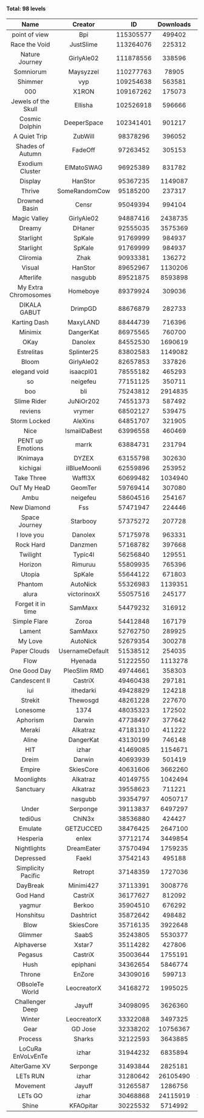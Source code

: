 #### Total: 98 levels

| Name | Creator | ID | Downloads | Likes |
|:---:|:---:|:---:|:---:|:---:|
| point of view        | Bpi | 115305577 | 499402 | 41319
| Race the Void | JustSlime | 113264076 | 225312 | 11633
| Nature Journey | GirlyAle02 | 111878556 | 338596 | 18932
| Somniorum | Maysyzzel | 110277763 | 78905 | 4316
| Shimmer | vyp | 109254638 | 563581 | 47511
| 000 | X1RON | 109167262 | 175073 | 7378
| Jewels of the Skull | Ellisha | 102526918 | 596666 | 26829
| Cosmic Dolphin | DeeperSpace | 102341401 | 901217 | 70643
| A Quiet Trip | ZubWill | 98378296 | 396052 | 33196
| Shades of Autumn | FadeOff | 97263452 | 305153 | 17846
| Exodium Cluster | ElMatoSWAG | 96925389 | 831782 | 87889
| Display | HanStor | 95367235 | 1149087 | 101730
| Thrive | SomeRandomCow | 95185200 | 237317 | 15928
| Drowned Basin | Censr | 95049394 | 994104 | 96593
| Magic Valley | GirlyAle02 | 94887416 | 2438735 | 249203
| Dreamy | DHaner | 92555035 | 3575369 | 327920
| Starlight | SpKale | 91769999 | 984937 | 101833
| Starlight | SpKale | 91769999 | 984937 | 101833
| Cliromia | Zhak | 90933381 | 136272 | 12136
| Visual | HanStor | 89652967 | 1130206 | 92641
| Afterlife | nasgubb | 89521875 | 8593898 | 536118
| My Extra Chromosomes | Homeboye | 89379924 | 309036 | 22712
| DIKALA GABUT | DrimpGD | 88676879 | 282733 | 18114
| Karting Dash | MaxyLAND | 88444739 | 716396 | 55627
| Minimix | DangerKat | 86975565 | 760700 | 68549
| OKay | Danolex | 84552530 | 1690619 | 143913
| Estrelitas | Splinter25 | 83802583 | 1149082 | 102175
| Bloom | GirlyAle02 | 82657853 | 337826 | 30515
| elegand void | isaacpl01 | 78555182 | 465293 | 29782
| so | neigefeu | 77151125 | 350711 | 29938
| boo | bli | 75243812 | 2914835 | 223367
| Slime Rider | JuNiOr202 | 74551373 | 587492 | 32422
| reviens | vrymer | 68502127 | 539475 | 33900
| Storm Locked | AleXins | 64851707 | 321905 | 25106
| Nice | IsmailDaBest | 63996558 | 460469 | 26358
| PENT up Emotions | marrk | 63884731 | 231794 | 15354
| IKnimaya | DYZEX | 63155798 | 302630 | 21081
| kichigai | iIBlueMoonIi | 62559896 | 253952 | 11502
| Take Three | Waffl3X | 60699482 | 1034940 | 91069
| OuT My HeaD | GeomTer | 59769414 | 307080 | 21302
| Ambu | neigefeu | 58604516 | 254167 | 23908
| New Diamond | Fss | 57471947 | 224446 | 16869
| Space Journey | Starbooy | 57375272 | 207728 | 15411
| I love you | Danolex | 57175978 | 963331 | 104244
| Rock Hard | Danzmen | 57168782 | 397668 | 32878
| Twilight | Typic4l | 56256840 | 129551 | 10637
| Horizon | Rimuruu | 55809935 | 765396 | 82982
| Utopia | SpKale | 55644122 | 671803 | 67570
| Phantom | AutoNick | 55326983 | 1139351 | 77455
| alura | victorinoxX | 55057516 | 245177 | 19627
| Forget it in time | SamMaxx | 54479232 | 316912 | 25627
| Simple Flare | Zoroa | 54412848 | 167179 | 22972
| Lament | SamMaxx | 52762750 | 289925 | 34058
| My Love | AutoNick | 52679354 | 300278 | 30217
| Paper Clouds | UsernameDefault | 51538512 | 254035 | 31636
| Flow | Hyenada | 51222550 | 1113278 | 120593
| One Good Day | PleoSlim RMD | 49744661 | 358303 | 38578
| Candescent II | CastriX | 49460438 | 297181 | 38491
| iui | ithedarki | 49428829 | 124218 | 17813
| Strekit | Thewosgd | 48261228 | 227670 | 31749
| Lonesome | 1374 | 48035323 | 172502 | 22573
| Aphorism | Darwin | 47738497 | 377642 | 48577
| Meraki | Alkatraz | 47181310 | 411222 | 47906
| Aline | DangerKat | 43130199 | 746148 | 78112
| HIT | izhar | 41469085 | 1154671 | 114112
| Dreim | Darwin | 40693939 | 501419 | 60145
| Empire | SkiesCore | 40631606 | 3662260 | 335718
| Moonlights | Alkatraz | 40149755 | 1042494 | 84596
| Sanctuary | Alkatraz | 39558623 | 711221 | 90079
|   | nasgubb | 39354797 | 4050717 | 289671
| Under | Serponge | 39113837 | 6497297 | 551840
| tedi0us | ChiN3x | 38536880 | 424427 | 53846
| Emulate | GETZUCCED | 38476425 | 2647100 | 245142
| Hesperia | enlex | 37712174 | 3449854 | 239391
| Nightlights | DreamEater | 37570494 | 1759235 | 159343
| Depressed | FaekI | 37542143 | 495188 | 67370
| Simplicity Pacific | Retropt | 37148359 | 1727036 | 179161
| DayBreak | Minimi427 | 37113391 | 3008776 | 298937
| God Hand | CastriX | 36177627 | 812092 | 102168
| yagmur | Berkoo | 35904510 | 676292 | 85242
| Honshitsu | Dashtrict | 35872642 | 498482 | 80414
| Blow | SkiesCore | 35716135 | 3922648 | 369308
| Glimmer | SaabS | 35243805 | 5530377 | 428314
| Alphaverse | Xstar7 | 35114282 | 427806 | 72054
| Pegasus | CastriX | 35003644 | 1755191 | 208302
| Hush | epiphani | 34362654 | 5846774 | 465613
| Throne | EnZore | 34309016 | 599713 | 94515
| OBsoleTe World | LeocreatorX | 34168272 | 1995025 | 193590
| Challenger Deep | Jayuff | 34098095 | 3626360 | 205801
| Winter | LeocreatorX | 33322088 | 3497325 | 343474
| Gear | GD Jose | 32338202 | 10756367 | 1304972
| Process | Sharks | 32122593 | 3643885 | 445792
| LoCuRa EnVoLvEnTe | izhar | 31944232 | 6835894 | 704063
| AlterGame XV | Serponge | 31493844 | 2825181 | 244888
| LETs  RUN | izhar | 31280642 | 26105490 | 2577927
| Movement | Jayuff | 31265587 | 1286756 | 147138
| LETs GO | izhar | 30468868 | 24115919 | 2173218
| Shine | KFAOpitar | 30225532 | 5714992 | 620496

